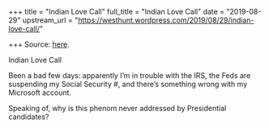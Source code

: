 +++
title = "Indian Love Call"
full_title = "Indian Love Call"
date = "2019-08-29"
upstream_url = "https://westhunt.wordpress.com/2019/08/29/indian-love-call/"

+++
Source: [here](https://westhunt.wordpress.com/2019/08/29/indian-love-call/).

Indian Love Call

Been a bad few days: apparently I’m in trouble with the IRS, the Feds
are suspending my Social Security #, and there’s something wrong with my
Microsoft account.

Speaking of, why is this phenom never addressed by Presidential
candidates?


